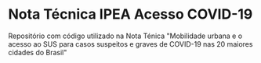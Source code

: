 # Nota Técnica IPEA Acesso COVID-19

Repositório com código utilizado na Nota Ténica "Mobilidade urbana e o acesso ao SUS para casos suspeitos e graves de COVID-19 nas 20 maiores cidades do Brasil"